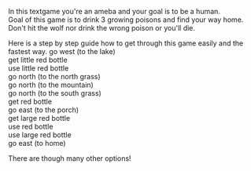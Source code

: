 In this textgame you're an ameba and your goal is to be a human.  
Goal of this game is to drink 3 growing poisons and find your way home.  
Don't hit the wolf nor drink the wrong poison or you'll die.  

Here is a step by step guide how to get through this game easily and the fastest way. 
go west 		(to the lake)  
get little red bottle  
use little red bottle  
go north 		(to the north grass)  
go north 		(to the mountain)  
go north		(to the south grass)  
get red bottle  
go east			(to the porch)  
get large red bottle  
use red bottle  
use large red bottle  
go east			(to home)  

There are though many other options!
